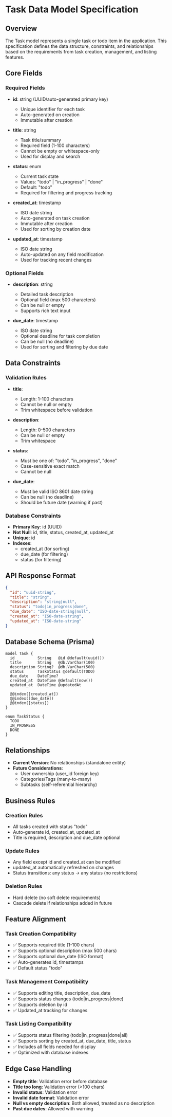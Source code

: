# Task Data Model Specification

## Overview
The Task model represents a single task or todo item in the application. This specification defines the data structure, constraints, and relationships based on the requirements from task creation, management, and listing features.

## Core Fields

### Required Fields
- **id**: string (UUID/auto-generated primary key)
  - Unique identifier for each task
  - Auto-generated on creation
  - Immutable after creation

- **title**: string
  - Task title/summary
  - Required field (1-100 characters)
  - Cannot be empty or whitespace-only
  - Used for display and search

- **status**: enum
  - Current task state
  - Values: "todo" | "in_progress" | "done"
  - Default: "todo"
  - Required for filtering and progress tracking

- **created_at**: timestamp
  - ISO date string
  - Auto-generated on task creation
  - Immutable after creation
  - Used for sorting by creation date

- **updated_at**: timestamp
  - ISO date string
  - Auto-updated on any field modification
  - Used for tracking recent changes

### Optional Fields
- **description**: string
  - Detailed task description
  - Optional field (max 500 characters)
  - Can be null or empty
  - Supports rich text input

- **due_date**: timestamp
  - ISO date string
  - Optional deadline for task completion
  - Can be null (no deadline)
  - Used for sorting and filtering by due date

## Data Constraints

### Validation Rules
- **title**: 
  - Length: 1-100 characters
  - Cannot be null or empty
  - Trim whitespace before validation

- **description**:
  - Length: 0-500 characters
  - Can be null or empty
  - Trim whitespace

- **status**:
  - Must be one of: "todo", "in_progress", "done"
  - Case-sensitive exact match
  - Cannot be null

- **due_date**:
  - Must be valid ISO 8601 date string
  - Can be null (no deadline)
  - Should be future date (warning if past)

### Database Constraints
- **Primary Key**: id (UUID)
- **Not Null**: id, title, status, created_at, updated_at
- **Unique**: id
- **Indexes**: 
  - created_at (for sorting)
  - due_date (for filtering)
  - status (for filtering)

## API Response Format

```json
{
  "id": "uuid-string",
  "title": "string",
  "description": "string|null",
  "status": "todo|in_progress|done", 
  "due_date": "ISO-date-string|null",
  "created_at": "ISO-date-string",
  "updated_at": "ISO-date-string"
}
```

## Database Schema (Prisma)

```prisma
model Task {
  id          String   @id @default(uuid())
  title       String   @db.VarChar(100)
  description String?  @db.VarChar(500)
  status      TaskStatus @default(TODO)
  due_date    DateTime?
  created_at  DateTime @default(now())
  updated_at  DateTime @updatedAt

  @@index([created_at])
  @@index([due_date])
  @@index([status])
}

enum TaskStatus {
  TODO
  IN_PROGRESS  
  DONE
}
```

## Relationships
- **Current Version**: No relationships (standalone entity)
- **Future Considerations**: 
  - User ownership (user_id foreign key)
  - Categories/Tags (many-to-many)
  - Subtasks (self-referential hierarchy)

## Business Rules

### Creation Rules
- All tasks created with status "todo"
- Auto-generate id, created_at, updated_at
- Title is required, description and due_date optional

### Update Rules
- Any field except id and created_at can be modified
- updated_at automatically refreshed on changes
- Status transitions: any status → any status (no restrictions)

### Deletion Rules
- Hard delete (no soft delete requirements)
- Cascade delete if relationships added in future

## Feature Alignment

### Task Creation Compatibility
- ✅ Supports required title (1-100 chars)
- ✅ Supports optional description (max 500 chars)  
- ✅ Supports optional due_date (ISO format)
- ✅ Auto-generates id, timestamps
- ✅ Default status "todo"

### Task Management Compatibility
- ✅ Supports editing title, description, due_date
- ✅ Supports status changes (todo|in_progress|done)
- ✅ Supports deletion by id
- ✅ Updated_at tracking for changes

### Task Listing Compatibility
- ✅ Supports status filtering (todo|in_progress|done|all)
- ✅ Supports sorting by created_at, due_date, title, status
- ✅ Includes all fields needed for display
- ✅ Optimized with database indexes

## Edge Case Handling
- **Empty title**: Validation error before database
- **Title too long**: Validation error (>100 chars)
- **Invalid status**: Validation error 
- **Invalid date format**: Validation error
- **Null vs empty description**: Both allowed, treated as no description
- **Past due dates**: Allowed with warning